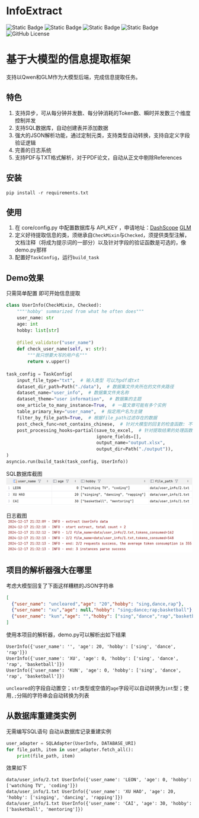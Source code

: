 # InfoExtract

![Static Badge](https://img.shields.io/badge/python-3.11-blue)
![Static Badge](https://img.shields.io/badge/sqlite-green)
![Static Badge](https://img.shields.io/badge/Qwen-blue)
![Static Badge](https://img.shields.io/badge/GLM-blue)
![GitHub License](https://img.shields.io/github/license/mashape/apistatus)

# 基于大模型的信息提取框架

支持以Qwen和GLM作为大模型后端，完成信息提取任务。

## 特色

1. 支持异步，可从每分钟并发数、每分钟消耗的Token数、瞬时并发数三个维度控制并发
2. 支持SQL数据库，自动创建表并添加数据
3. 强大的JSON解析功能，通过定制元类，支持类型自动转换，支持自定义字段验证逻辑
4. 完善的日志系统
5. 支持PDF与TXT格式解析，对于PDF论文，自动从正文中剔除References

## 安装
```shell
pip install -r requirements.txt
```

## 使用
1. 在 core/config.py 中配置数据库与 API_KEY ，申请地址：[DashScope](https://dashscope.aliyun.com/) [GLM](https://open.bigmodel.cn/dev/api/normal-model/glm-4)
2. 定义好待提取信息的类，须继承自`CheckMixin`与`Checked`，须提供类型注解，文档注释（将成为提示词的一部分）以及针对字段的验证函数是可选的，像demo.py那样
3. 配置好`TaskConfig`，运行`build_task`

## Demo效果
只需简单配置 即可开始信息提取
```python
class UserInfo(CheckMixin, Checked):
    """'hobby' summarized from what he often does"""
    user_name: str
    age: int
    hobby: list[str]

    @filed_validator("user_name")
    def check_user_name(self, v: str):
        """我只想要大写的用户名"""
        return v.upper()

task_config = TaskConfig(
    input_file_type="txt",  # 输入类型 可以为pdf或txt
    dataset_dir_path=Path("./data"),  # 数据集文件夹所在的文件夹路径
    dataset_name="user_info",  # 数据集文件夹名称
    dataset_theme="user information",  # 数据集的主题
    one_article_to_many_instance=True,  # 一篇文章可能有多个实例
    table_primary_key="user_name",  # 指定用户名为主键
    filter_by_file_path=True,  # 根据file_path过滤存在的数据
    post_check_func=not_contains_chinese,  # 针对大模型的回复的检查函数: 不包含中文
    post_processing_hooks=partial(save_to_excel,  # 针对提取结果的处理函数: 保存到excel
                                  ignore_fields=[],
                                  output_name="output.xlsx",
                                  output_dir=Path("./output")),
)
asyncio.run(build_task(task_config, UserInfo))
```

SQL数据库截图
![img_2.png](img_2.png)

日志截图
![img_1.png](img_1.png)

## 项目的解析器强大在哪里
考虑大模型回复了下面这样糟糕的JSON字符串
```json
[
  {"user_name": "uncleared","age": "20","hobby": "sing,dance,rap"},
  {"user_name": "xu","age": null,"hobby": "sing;dance;rap;basketball"},
  {"user_name": "kun","age": "","hobby": ["sing","dance","rap","basketball"]}
]
```
使用本项目的解析器，demo.py可以解析出如下结果
```shell
UserInfo({'user_name': '', 'age': 20, 'hobby': ['sing', 'dance', 'rap']})
UserInfo({'user_name': 'XU', 'age': 0, 'hobby': ['sing', 'dance', 'rap', 'basketball']})
UserInfo({'user_name': 'KUN', 'age': 0, 'hobby': ['sing', 'dance', 'rap', 'basketball']})
```

`uncleared`的字段自动置空；`str`类型或空值的`age`字段可以自动转换为`int`型；使用`,;`分隔的字符串会自动转换为列表

## 从数据库重建类实例
无需编写SQL语句 自动从数据库记录重建实例
```python
user_adapter = SQLAdapter(UserInfo, DATABASE_URI)
for file_path, item in user_adapter.fetch_all():
    print(file_path, item)
```
效果如下
```shell
data/user_info/2.txt UserInfo({'user_name': 'LEON', 'age': 0, 'hobby': ['watching TV', 'coding']})
data/user_info/1.txt UserInfo({'user_name': 'XU HAO', 'age': 20, 'hobby': ['singing', 'dancing', 'rapping']})
data/user_info/1.txt UserInfo({'user_name': 'CAI', 'age': 30, 'hobby': ['basketball', 'mentoring']})
```